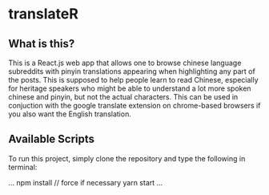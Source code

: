 # translateR

## What is this?

This is a React.js web app that allows one to browse chinese language subreddits with pinyin translations appearing when highlighting any part of the posts. This is supposed to help people learn to read Chinese, especially for heritage speakers who might be able to understand a lot more spoken chinese and pinyin, but not the actual characters. This can be used in conjuction with the google translate extension on chrome-based browsers if you also want the English translation.

## Available Scripts

To run this project, simply clone the repository and type the following in terminal:

...
npm install // force if necessary
yarn start
...